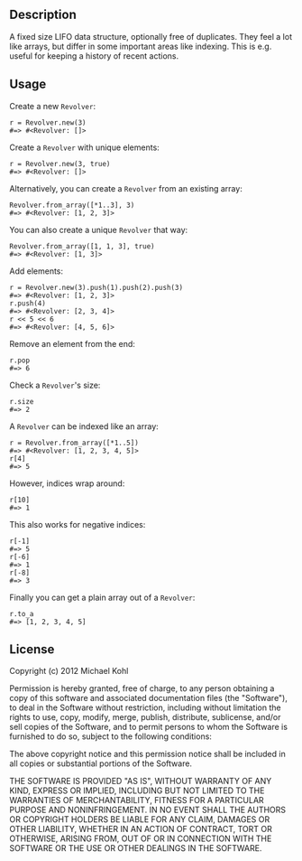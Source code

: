 Description
---

A fixed size LIFO data structure, optionally free of duplicates. They feel a lot like arrays, but differ in some important areas like indexing. This is e.g. useful for keeping a history of recent actions.

Usage
---

Create a new `Revolver`:

    r = Revolver.new(3)
    #=> #<Revolver: []>

Create a `Revolver` with unique elements:

    r = Revolver.new(3, true)
    #=> #<Revolver: []>

Alternatively, you can create a `Revolver` from an existing array:

    Revolver.from_array([*1..3], 3)
    #=> #<Revolver: [1, 2, 3]>

You can also create a unique `Revolver` that way:

    Revolver.from_array([1, 1, 3], true)
    #=> #<Revolver: [1, 3]>

Add elements:

    r = Revolver.new(3).push(1).push(2).push(3)
    #=> #<Revolver: [1, 2, 3]>
    r.push(4)
    #=> #<Revolver: [2, 3, 4]>
    r << 5 << 6
    #=> #<Revolver: [4, 5, 6]>

Remove an element from the end:

    r.pop
    #=> 6

Check a `Revolver`'s size:

    r.size
    #=> 2

A `Revolver` can be indexed like an array:

    r = Revolver.from_array([*1..5])
    #=> #<Revolver: [1, 2, 3, 4, 5]>
    r[4]
    #=> 5

However, indices wrap around:

    r[10]
    #=> 1

This also works for negative indices:

    r[-1]
    #=> 5
    r[-6]
    #=> 1
    r[-8]
    #=> 3

Finally you can get a plain array out of a `Revolver`:

    r.to_a
    #=> [1, 2, 3, 4, 5]

License
---

Copyright (c) 2012 Michael Kohl

Permission is hereby granted, free of charge, to any person obtaining a copy
of this software and associated documentation files (the "Software"), to deal
in the Software without restriction, including without limitation the rights
to use, copy, modify, merge, publish, distribute, sublicense, and/or sell
copies of the Software, and to permit persons to whom the Software is
furnished to do so, subject to the following conditions:

The above copyright notice and this permission notice shall be included in
all copies or substantial portions of the Software.

THE SOFTWARE IS PROVIDED "AS IS", WITHOUT WARRANTY OF ANY KIND, EXPRESS OR
IMPLIED, INCLUDING BUT NOT LIMITED TO THE WARRANTIES OF MERCHANTABILITY,
FITNESS FOR A PARTICULAR PURPOSE AND NONINFRINGEMENT. IN NO EVENT SHALL THE
AUTHORS OR COPYRIGHT HOLDERS BE LIABLE FOR ANY CLAIM, DAMAGES OR OTHER
LIABILITY, WHETHER IN AN ACTION OF CONTRACT, TORT OR OTHERWISE, ARISING FROM,
OUT OF OR IN CONNECTION WITH THE SOFTWARE OR THE USE OR OTHER DEALINGS IN
THE SOFTWARE.

